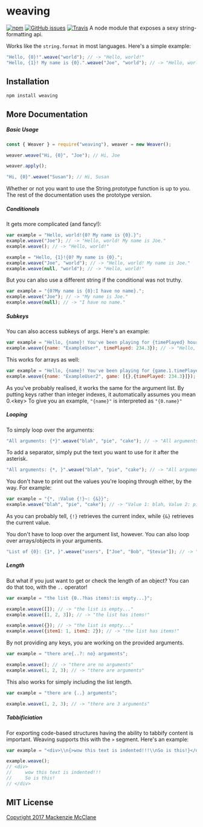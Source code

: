# weaving
[![npm](https://img.shields.io/npm/v/weaving.svg?style=flat-square)](https://www.npmjs.com/package/weaving)
[![GitHub issues](https://img.shields.io/github/issues/Yuudaari/weaving.svg?style=flat-square)](https://github.com/Yuudaari/weaving)
[![Travis](https://img.shields.io/travis/Yuudaari/weaving.svg?style=flat-square)](https://travis-ci.org/Yuudaari/weaving)
A node module that exposes a sexy string-formatting api.

Works like the `string.format` in most languages. Here's a simple example:

```js
"Hello, {0}!".weave("world"); // -> "Hello, world!"
"Hello, {1}! My name is {0}.".weave("Joe", "world"); // -> "Hello, world! My name is Joe."
```

## Installation

```bat
npm install weaving
```

## More Documentation

##### Basic Usage

```js
const { Weaver } = require("weaving"), weaver = new Weaver();

weaver.weave("Hi, {0}", "Joe"); // Hi, Joe

weaver.apply();

"Hi, {0}".weave("Susan"); // Hi, Susan
```

Whether or not you want to use the String.prototype function is up to you. The rest of the documentation uses the prototype version.

##### Conditionals
It gets more complicated (and fancy!):

```js
var example = "Hello, world!{0? My name is {0}.}";
example.weave("Joe"); // -> "Hello, world! My name is Joe."
example.weave(); // -> "Hello, world!"

example = "Hello, {1}!{0? My name is {0}.";
example.weave("Joe", "world"); // -> "Hello, world! My name is Joe."
example.weave(null, "world"); // -> "Hello, world!"
```

But you can also use a different string if the conditional was not truthy.

```js
var example = "{0?My name is {0}:I have no name}.";
example.weave("Joe"); // -> "My name is Joe."
example.weave(null); // -> "I have no name."
```

##### Subkeys
You can also access subkeys of args. Here's an example:

```js
var example = "Hello, {name}! You've been playing for {timePlayed} hours.";
example.weave({name: "ExampleUser", timePlayed: 234.3}); // -> "Hello, ExampleUser! You've been playing for 234.3 hours."
```

This works for arrays as well:

```js
var example = "Hello, {name}! You've been playing for {game.1.timePlayed} hours.";
example.weave({name: "ExampleUser2", game: [{},{timePlayed: 234.3}]}); // -> "Hello, ExampleUser2! You've been playing for 234.3 hours."
```

As you've probably realised, it works the same for the argument list. By putting keys rather than integer indexes, it automatically assumes you mean 0.\<key\> To give you an example, `"{name}"` is interpreted as `"{0.name}"`

##### Looping
To simply loop over the arguments:

```js
"All arguments: {*}".weave("blah", "pie", "cake"); // -> "All arguments: blahpiecake"
```

To add a separator, simply put the text you want to use for it after the asterisk.

```js
"All arguments: {*, }".weave("blah", "pie", "cake"); // -> "All arguments: blah, pie, cake"
```

You don't have to print out the values you're looping through either, by the way. For example:

```js
var example = "{*, :Value {!}~: {&}}";
example.weave("blah", "pie", "cake"); // -> "Value 1: blah, Value 2: pie, Value 3: cake"
```

As you can probably tell, `{!}` retrieves the current index, while `{&}` retrieves the current value.

You don't have to loop over the argument list, however. You can also loop over arrays/objects in your arguments.

```js
"List of {0}: {1*, }".weave("users", ["Joe", "Bob", "Stevie"]); // -> "List of users: Joe, Bob, Stevie"
```

##### Length

But what if you just want to get or check the length of an object? You can do that too, with the `..` operator!

```js
var example = "the list {0..?has items!:is empty...}";

example.weave([]); // -> "the list is empty..."
example.weave([1, 2, 3]); // -> "the list has items!"

example.weave({}); // -> "the list is empty..."
example.weave({item1: 1, item2: 2}); // -> "the list has items!"
```

By not providing any keys, you are working on the provided arguments.

```js
var example = "there are{..?: no} arguments";

example.weave(); // -> "there are no arguments"
example.weave(1, 2, 3); // -> "there are arguments"
```

This also works for simply including the list length.

```js
var example = "there are {..} arguments";

example.weave(1, 2, 3); // -> "there are 3 arguments"
```

##### Tabbificiation

For exporting code-based structures having the ability to tabbify content is important. Weaving supports this with the `>` segment.
Here's an example:

```js
var example = "<div>\\n{>wow this text is indented!!!\\nSo is this!}</div>"

example.weave();
// <div>
//     wow this text is indented!!!
//     So is this!
// </div>
```

## MIT License

[Copyright 2017 Mackenzie McClane](./LICENSE)